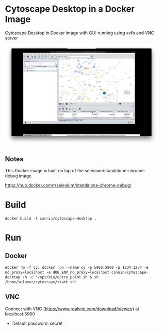 # Cytoscape Desktop in a Docker Image

Cytoscape Desktop in Docker image with GUI running using xvfb and VNC server

![cytoscape_desktop](cytoscape_desktop.png)

## Notes

This Docker image is built on top of the selenium/standalone-chrome-debug image.

https://hub.docker.com/r/selenium/standalone-chrome-debug/

# Build
```
docker build -t cannin/cytoscape-desktop .
```

# Run

## Docker
```
docker rm -f cy; docker run --name cy -p 5900:5900 -p 1234:1234 -e no_proxy=localhost -e HUB_ENV_no_proxy=localhost cannin/cytoscape-desktop sh -c '/opt/bin/entry_point.sh & sh /home/seluser/cytoscape/start.sh'
```

## VNC

Connect with VNC (https://www.realvnc.com/download/viewer/) at localhost:5900

* Default password: secret
